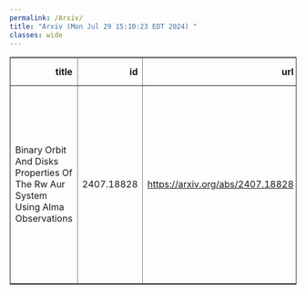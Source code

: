 ```yaml
---
permalink: /Arxiv/
title: "Arxiv (Mon Jul 29 15:10:23 EDT 2024) "
classes: wide
---
```

<table border="1" class="dataframe">
  <thead>
    <tr style="text-align: right;">
      <th>title</th>
      <th>id</th>
      <th>url</th>
      <th>authors</th>
      <th>Local Authors</th>
    </tr>
  </thead>
  <tbody>
    <tr>
      <td>Binary Orbit And Disks Properties Of The Rw Aur System Using Alma   Observations</td>
      <td>2407.18828</td>
      <td><a href="https://arxiv.org/abs/2407.18828" target="_blank">https://arxiv.org/abs/2407.18828</a></td>
      <td>N. T. Kurtovic, S. Facchini, M. Benisty, P. Pinilla, S. Cabrit, E. L. N. Jensen, C. Dougados, R. Booth, C. N. Kimmig, C. F. Manara, J. E. Rodriguez</td>
      <td>Jennifer Rodriguez</td>
    </tr>
  </tbody>
</table>